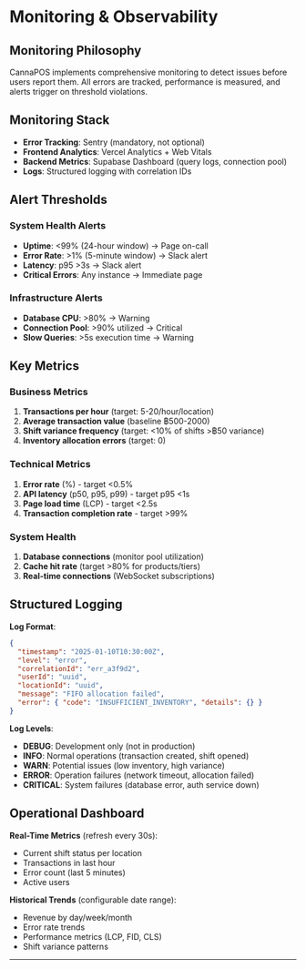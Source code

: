 # Monitoring & Observability

## Monitoring Philosophy

CannaPOS implements comprehensive monitoring to detect issues before users report them. All errors are tracked, performance is measured, and alerts trigger on threshold violations.

## Monitoring Stack

- **Error Tracking**: Sentry (mandatory, not optional)
- **Frontend Analytics**: Vercel Analytics + Web Vitals
- **Backend Metrics**: Supabase Dashboard (query logs, connection pool)
- **Logs**: Structured logging with correlation IDs

## Alert Thresholds

### System Health Alerts
- **Uptime**: <99% (24-hour window) → Page on-call
- **Error Rate**: >1% (5-minute window) → Slack alert
- **Latency**: p95 >3s → Slack alert
- **Critical Errors**: Any instance → Immediate page

### Infrastructure Alerts
- **Database CPU**: >80% → Warning
- **Connection Pool**: >90% utilized → Critical
- **Slow Queries**: >5s execution time → Warning

## Key Metrics

### Business Metrics
1. **Transactions per hour** (target: 5-20/hour/location)
2. **Average transaction value** (baseline ฿500-2000)
3. **Shift variance frequency** (target: <10% of shifts >฿50 variance)
4. **Inventory allocation errors** (target: 0)

### Technical Metrics
1. **Error rate** (%) - target <0.5%
2. **API latency** (p50, p95, p99) - target p95 <1s
3. **Page load time** (LCP) - target <2.5s
4. **Transaction completion rate** - target >99%

### System Health
1. **Database connections** (monitor pool utilization)
2. **Cache hit rate** (target >80% for products/tiers)
3. **Real-time connections** (WebSocket subscriptions)

## Structured Logging

**Log Format**:
```json
{
  "timestamp": "2025-01-10T10:30:00Z",
  "level": "error",
  "correlationId": "err_a3f9d2",
  "userId": "uuid",
  "locationId": "uuid",
  "message": "FIFO allocation failed",
  "error": { "code": "INSUFFICIENT_INVENTORY", "details": {} }
}
```

**Log Levels**:
- **DEBUG**: Development only (not in production)
- **INFO**: Normal operations (transaction created, shift opened)
- **WARN**: Potential issues (low inventory, high variance)
- **ERROR**: Operation failures (network timeout, allocation failed)
- **CRITICAL**: System failures (database error, auth service down)

## Operational Dashboard

**Real-Time Metrics** (refresh every 30s):
- Current shift status per location
- Transactions in last hour
- Error count (last 5 minutes)
- Active users

**Historical Trends** (configurable date range):
- Revenue by day/week/month
- Error rate trends
- Performance metrics (LCP, FID, CLS)
- Shift variance patterns

---
